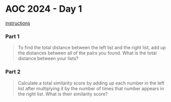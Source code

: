 # AOC 2024 - Day 1

[instructions](https://adventofcode.com/2024/day/1)

### Part 1

> To find the total distance between the left list and the right list, add up the distances between all of the pairs you found. What is the total distance between your lists?

### Part 2

> Calculate a total similarity score by adding up each number in the left list after multiplying it by the number of times that number appears in the right list. What is their similarity score?
